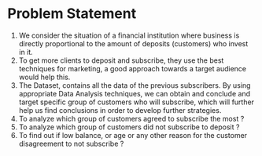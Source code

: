 # Problem Statement 

1) We consider the situation of a financial institution where business is directly proportional to the amount of deposits (customers) who invest in it.
2) To get more clients to deposit and subscribe, they use the best techniques for marketing, a good approach towards a target audience would help this.
3) The Dataset, contains all the data of the previous subscribers. By using appropriate Data Analysis techniques, we can obtain and conclude and target specific group of customers who will subscribe, which will further help us find conclusions in order to develop further strategies.
4) To analyze which group of customers agreed to subscribe the most ?
5) To analyze which group of customers did not subscribe to deposit ?
6) To find out if low balance, or age or any other reason for the customer disagreement to not subscribe ?


